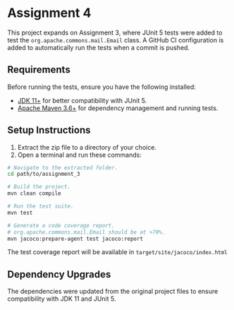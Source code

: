 # Assignment 4

This project expands on Assignment 3, where JUnit 5 tests were added to test
the `org.apache.commons.mail.Email` class. A GitHub CI configuration is added
to automatically run the tests when a commit is pushed.

## Requirements

Before running the tests, ensure you have the following installed:

- [JDK 11+](https://openjdk.org/projects/jdk/11/) for better compatibility with
  JUnit 5.
- [Apache Maven 3.6+](https://maven.apache.org/download.cgi) for dependency
  management and running tests.

## Setup Instructions

1. Extract the zip file to a directory of your choice.
2. Open a terminal and run these commands:

```sh
# Navigate to the extracted folder.
cd path/to/assignment_3

# Build the project.
mvn clean compile

# Run the test suite.
mvn test

# Generate a code coverage report.
# org.apache.commons.mail.Email should be at >70%.
mvn jacoco:prepare-agent test jacoco:report
```

The test coverage report will be available in `target/site/jacoco/index.html`

## Dependency Upgrades

The dependencies were updated from the original project files to ensure compatibility with JDK 11 and JUnit 5.
